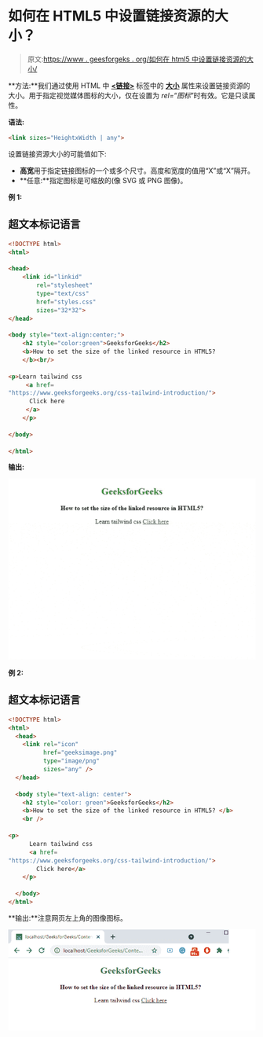 # 如何在 HTML5 中设置链接资源的大小？

> 原文:[https://www . geesforgeks . org/如何在 html5 中设置链接资源的大小/](https://www.geeksforgeeks.org/how-to-set-the-size-of-the-linked-resource-in-html5/)

**方法:**我们通过使用 HTML 中 [**<链接>**](https://www.geeksforgeeks.org/html-link-tag/) 标签中的 [**大小**](https://www.geeksforgeeks.org/html-link-sizes-attribute/) 属性来设置链接资源的大小。用于指定视觉媒体图标的大小，仅在设置为 *rel=“图标*”时有效。它是只读属性。

**语法:**

```html
<link sizes="HeightxWidth | any">
```

设置链接资源大小的可能值如下:

*   **高宽**用于指定链接图标的一个或多个尺寸。高度和宽度的值用“X”或“X”隔开。
*   **任意:**指定图标是可缩放的(像 SVG 或 PNG 图像)。

**例 1:**

## 超文本标记语言

```html
<!DOCTYPE html>
<html>

<head>
    <link id="linkid"
        rel="stylesheet"
        type="text/css"
        href="styles.css"
        sizes="32*32">
</head>

<body style="text-align:center;">
    <h2 style="color:green">GeeksforGeeks</h2>
    <b>How to set the size of the linked resource in HTML5?
    </b><br/>

<p>Learn tailwind css
     <a href=
"https://www.geeksforgeeks.org/css-tailwind-introduction/">
      Click here
     </a>
    </p>

</body>

</html>                
```

**输出:**

![](img/db1705013c3b6d0cb4989359c9bf2120.png)

**例 2:**

## 超文本标记语言

```html
<!DOCTYPE html>
<html>
  <head>
    <link rel="icon"
          href="geeksimage.png"
          type="image/png"
          sizes="any" />
  </head>

  <body style="text-align: center">
    <h2 style="color: green">GeeksforGeeks</h2>
    <b>How to set the size of the linked resource in HTML5? </b>
    <br />

<p>
      Learn tailwind css
      <a href=
"https://www.geeksforgeeks.org/css-tailwind-introduction/">
        Click here</a>
    </p>

  </body>
</html>
```

**输出:**注意网页左上角的图像图标。

![](img/180b0faf02035d6a16e33d88cda6215c.png)
